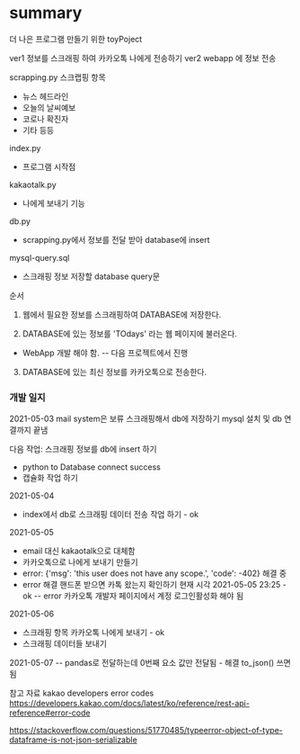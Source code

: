 <h1>summary</h1>
더 나은 프로그램 만들기 위한 toyPoject

ver1 정보를 스크래핑 하여 카카오톡 나에게 전송하기
ver2 webapp 에 정보 전송

scrapping.py 
스크랩핑 항목
 - 뉴스 헤드라인
 - 오늘의 날씨예보 
 - 코로나 확진자
 - 기타 등등

index.py
 - 프로그램 시작점
 
kakaotalk.py
 - 나에게 보내기 기능
 
db.py
 - scrapping.py에서 정보를 전달 받아 database에 insert
 
mysql-query.sql
 - 스크래핑 정보 저장할 database query문
 
순서

1. 웹에서 필요한 정보를 스크래핑하여 DATABASE에 저장한다.
 
2. DATABASE에 있는 정보를 'TOdays' 라는 웹 페이지에 불러온다.
 - WebApp 개발 해야 함. -- 다음 프로젝트에서 진행
 
3. DATABASE에 있는 최신 정보를 카카오톡으로 전송한다.


<h3>개발 일지</h3>

2021-05-03
mail system은 보류
스크래핑해서 db에 저장하기
mysql 설치 및 db 연결까지 끝냄

다음 작업:
스크래핑 정보를 db에 insert 하기 
- python to Database connect success
- 캡슐화 작업 하기

2021-05-04
 - index에서 db로 스크래핑 데이터 전송 작업 하기 - ok

2021-05-05
 - email 대신 kakaotalk으로 대체함
 - 카카오톡으로 나에게 보내기 만들기
 - error: {'msg': 'this user does not have any scope.', 'code': -402} 해결 중
 - error 해결 핸드폰 받으면 카톡 왔는지 확인하기 현재 시각 2021-05-05 23:25 - ok
 -- error 카카오톡 개발자 페이지에서 계정 로그인활성화 해야 됨
 
2021-05-06
- 스크래핑 항목 카카오톡 나에게 보내기 - ok
- 스크래핑 데이터들 보내기 

2021-05-07
-- pandas로 전달하는데 0번째 요소 값만 전달됨 - 해결 to_json() 쓰면 됨


참고 자료 
kakao developers error codes
 https://developers.kakao.com/docs/latest/ko/reference/rest-api-reference#error-code
 
 https://stackoverflow.com/questions/51770485/typeerror-object-of-type-dataframe-is-not-json-serializable
 
 

 